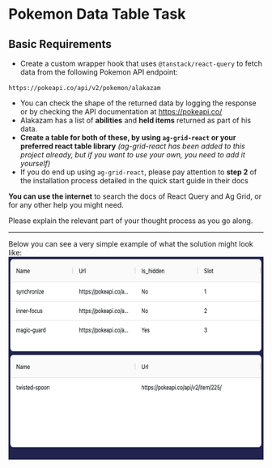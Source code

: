 # Pokemon Data Table Task

## Basic Requirements

- Create a custom wrapper hook that uses `@tanstack/react-query` to fetch data from the following Pokemon API endpoint:

```
https://pokeapi.co/api/v2/pokemon/alakazam
```

- You can check the shape of the returned data by logging the response or by checking the API documentation at https://pokeapi.co/
- Alakazam has a list of **abilities** and **held items** returned as part of his data.
- **Create a table for both of these, by using `ag-grid-react` or your preferred react table library** _(ag-grid-react has been added to this project already, but if you want to use your own, you need to add it yourself)_
- If you do end up using `ag-grid-react`, please pay attention to **step 2** of the installation process detailed in the quick start guide in their docs

**You can use the internet** to search the docs of React Query and Ag Grid, or for any other help you might need.

Please explain the relevant part of your thought process as you go along.

<hr />

Below you can see a very simple example of what the solution might look like:
<img src="./react-typescript-app/src/assets/exampleDone.png" height="400" />
